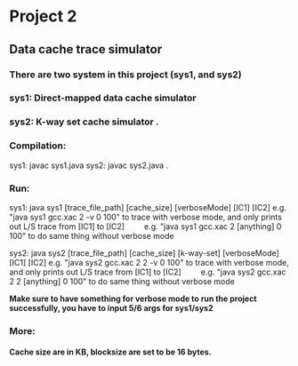 # Project 2
## Data cache trace simulator 

### There are two system in this project (sys1, and sys2)
### sys1: Direct-mapped data cache simulator
### sys2: K-way set cache simulator . 

### Compilation: 
 sys1: javac sys1.java
 sys2: javac sys2.java . 

### Run:
 sys1: java sys1 [trace_file_path] [cache_size] [verboseMode] [IC1] [IC2]
          e.g. "java sys1 gcc.xac 2 -v 0 100" to trace with verbose mode, and only prints out L/S trace from [IC1] to [IC2]
          e.g. "java sys1 gcc.xac 2 [anything] 0 100" to do same thing without verbose mode </br>


 sys2: java sys2 [trace_file_path] [cache_size] [k-way-set] [verboseMode] [IC1] [IC2]
          e.g. "java sys2 gcc.xac 2 2 -v 0 100" to trace with verbose mode, and only prints out L/S trace from [IC1] to [IC2]
          e.g. "java sys2 gcc.xac 2 2 [anything] 0 100" to do same thing without verbose mode </br>

**__Make sure to have something for verbose mode to run the project successfully, you have to input 5/6 args for sys1/sys2__** </br>


### More:
#### Cache size are in KB, blocksize are set to be 16 bytes.
